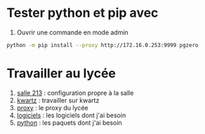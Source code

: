 # Tester python et pip avec

1. Ouvrir une commande en mode admin

  ~~~bash
  python -m pip install --proxy http://172.16.0.253:9999 pgzero
  ~~~

# Travailler au lycée

1. [salle 213](213.md) : configuration propre à la salle
2. [kwartz](kwartz.md) : travailler sur kwartz
3. [proxy](proxy.md) : le proxy du lycée
5. [logiciels](logiciels.md) : les logiciels dont j'ai besoin
4. [python](python.md) : les paquets dont j'ai besoin
